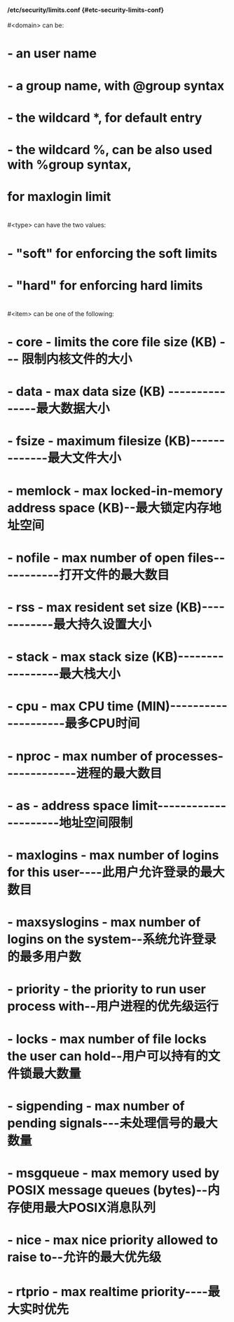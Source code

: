 #### /etc/security/limits.conf {#etc-security-limits-conf}

#&lt;domain&gt; can be:

#        - an user name

#        - a group name, with @group syntax

#        - the wildcard *, for default entry

#        - the wildcard %, can be also used with %group syntax,

#                 for maxlogin limit

#

#&lt;type&gt; can have the two values:

#        - &quot;soft&quot; for enforcing the soft limits

#        - &quot;hard&quot; for enforcing hard limits

#

#&lt;item&gt; can be one of the following:

#        - core - limits the core file size (KB)  --- 限制内核文件的大小

#        - data - max data size (KB)  ---------------最大数据大小

#        - fsize - maximum filesize (KB)-------------最大文件大小

#        - memlock - max locked-in-memory address space (KB)--最大锁定内存地址空间

#        - nofile - max number of open files-----------打开文件的最大数目

#        - rss - max resident set size (KB)------------最大持久设置大小

#        - stack - max stack size (KB)-----------------最大栈大小

#        - cpu - max CPU time (MIN)--------------------最多CPU时间

#        - nproc - max number of processes-------------进程的最大数目

#        - as - address space limit---------------------地址空间限制

#        - maxlogins - max number of logins for this user----此用户允许登录的最大数目

#        - maxsyslogins - max number of logins on the system--系统允许登录的最多用户数

#        - priority - the priority to run user process with--用户进程的优先级运行

#        - locks - max number of file locks the user can hold--用户可以持有的文件锁最大数量

#        - sigpending - max number of pending signals---未处理信号的最大数量

#        - msgqueue - max memory used by POSIX message queues (bytes)--内存使用最大POSIX消息队列

#        - nice - max nice priority allowed to raise to--允许的最大优先级

#        - rtprio - max realtime priority----最大实时优先
